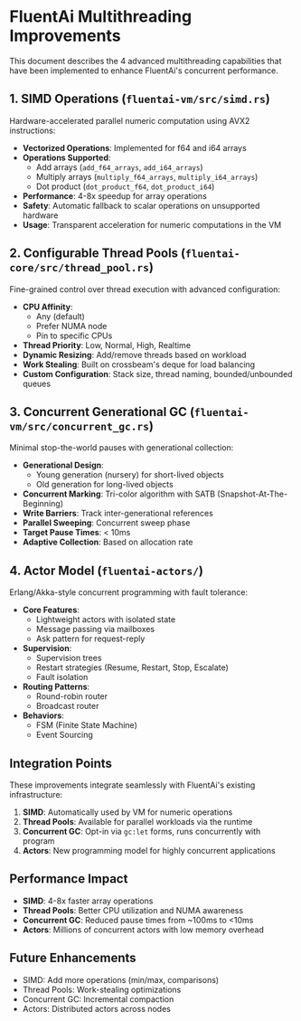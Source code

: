 # FluentAi Multithreading Improvements

This document describes the 4 advanced multithreading capabilities that have been implemented to enhance FluentAi's concurrent performance.

## 1. SIMD Operations (`fluentai-vm/src/simd.rs`)

Hardware-accelerated parallel numeric computation using AVX2 instructions:

- **Vectorized Operations**: Implemented for f64 and i64 arrays
- **Operations Supported**: 
  - Add arrays (`add_f64_arrays`, `add_i64_arrays`)
  - Multiply arrays (`multiply_f64_arrays`, `multiply_i64_arrays`)
  - Dot product (`dot_product_f64`, `dot_product_i64`)
- **Performance**: 4-8x speedup for array operations
- **Safety**: Automatic fallback to scalar operations on unsupported hardware
- **Usage**: Transparent acceleration for numeric computations in the VM

## 2. Configurable Thread Pools (`fluentai-core/src/thread_pool.rs`)

Fine-grained control over thread execution with advanced configuration:

- **CPU Affinity**: 
  - Any (default)
  - Prefer NUMA node
  - Pin to specific CPUs
- **Thread Priority**: Low, Normal, High, Realtime
- **Dynamic Resizing**: Add/remove threads based on workload
- **Work Stealing**: Built on crossbeam's deque for load balancing
- **Custom Configuration**: Stack size, thread naming, bounded/unbounded queues

## 3. Concurrent Generational GC (`fluentai-vm/src/concurrent_gc.rs`)

Minimal stop-the-world pauses with generational collection:

- **Generational Design**: 
  - Young generation (nursery) for short-lived objects
  - Old generation for long-lived objects
- **Concurrent Marking**: Tri-color algorithm with SATB (Snapshot-At-The-Beginning)
- **Write Barriers**: Track inter-generational references
- **Parallel Sweeping**: Concurrent sweep phase
- **Target Pause Times**: < 10ms
- **Adaptive Collection**: Based on allocation rate

## 4. Actor Model (`fluentai-actors/`)

Erlang/Akka-style concurrent programming with fault tolerance:

- **Core Features**:
  - Lightweight actors with isolated state
  - Message passing via mailboxes
  - Ask pattern for request-reply
- **Supervision**:
  - Supervision trees
  - Restart strategies (Resume, Restart, Stop, Escalate)
  - Fault isolation
- **Routing Patterns**:
  - Round-robin router
  - Broadcast router
- **Behaviors**:
  - FSM (Finite State Machine)
  - Event Sourcing

## Integration Points

These improvements integrate seamlessly with FluentAi's existing infrastructure:

1. **SIMD**: Automatically used by VM for numeric operations
2. **Thread Pools**: Available for parallel workloads via the runtime
3. **Concurrent GC**: Opt-in via `gc:let` forms, runs concurrently with program
4. **Actors**: New programming model for highly concurrent applications

## Performance Impact

- **SIMD**: 4-8x faster array operations
- **Thread Pools**: Better CPU utilization and NUMA awareness
- **Concurrent GC**: Reduced pause times from ~100ms to <10ms
- **Actors**: Millions of concurrent actors with low memory overhead

## Future Enhancements

- SIMD: Add more operations (min/max, comparisons)
- Thread Pools: Work-stealing optimizations
- Concurrent GC: Incremental compaction
- Actors: Distributed actors across nodes